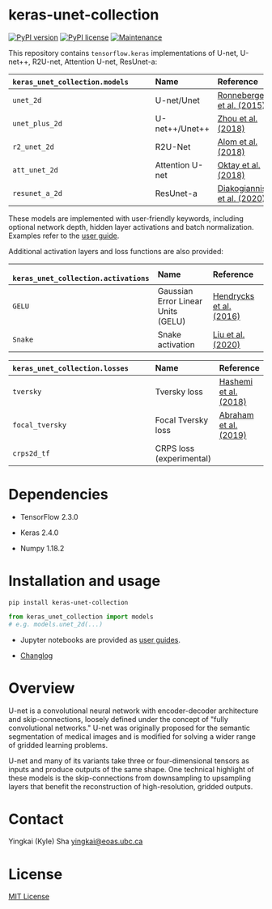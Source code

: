 # keras-unet-collection

[![PyPI version](https://badge.fury.io/py/keras-unet-collection.svg)](https://badge.fury.io/py/keras-unet-collection)
[![PyPI license](https://img.shields.io/pypi/l/keras-unet-collection.svg)](https://pypi.org/project/keras-unet-collection/)
[![Maintenance](https://img.shields.io/badge/Maintained%3F-yes-green.svg)](https://github.com/yingkaisha/keras-unet-collection/graphs/commit-activity)

This repository contains `tensorflow.keras` implementations of U-net, U-net++, R2U-net, Attention U-net, ResUnet-a:

| `keras_unet_collection.models`&nbsp;&nbsp;&nbsp;&nbsp;&nbsp;&nbsp;&nbsp;&nbsp;&#8239; | Name | Reference |
|:---------------|:----------------|:----------------|
| `unet_2d`      | U-net/Unet      | [Ronneberger et al. (2015)](https://link.springer.com/chapter/10.1007/978-3-319-24574-4_28) |
| `unet_plus_2d` | U-net++/Unet++  | [Zhou et al. (2018)](https://link.springer.com/chapter/10.1007/978-3-030-00889-5_1) |
| `r2_unet_2d`   | R2U-Net         | [Alom et al. (2018)](https://arxiv.org/abs/1802.06955) |
| `att_unet_2d`  | Attention U-net | [Oktay et al. (2018)](https://arxiv.org/abs/1804.03999) |
| `resunet_a_2d` | ResUnet-a       | [Diakogiannis et al. (2020)](https://doi.org/10.1016/j.isprsjprs.2020.01.013) |

These models are implemented with user-friendly keywords, including optional network depth, hidden layer activations and batch normalization. Examples refer to the [user guide](https://github.com/yingkaisha/keras-unet-collection/blob/main/user_guid.ipynb).

Additional activation layers and loss functions are also provided:

| ` keras_unet_collection.activations` | Name | Reference |
|:--------|:----------------|:----------------|
| `GELU`  | Gaussian Error Linear Units (GELU)   | [Hendrycks et al. (2016)](https://arxiv.org/abs/1606.08415) |
| `Snake` | Snake activation                     | [Liu et al. (2020)](https://arxiv.org/abs/2006.08195) |

| `keras_unet_collection.losses`&nbsp;&nbsp;&nbsp;&nbsp;&nbsp;&nbsp;&nbsp;&nbsp;&#8239; | Name | Reference |
|:----------------|:----------------|:----------------|
| `tversky`       | Tversky loss                   | [Hashemi et al. (2018)](https://ieeexplore.ieee.org/abstract/document/8573779) |
| `focal_tversky` | Focal Tversky loss             | [Abraham et al. (2019)](https://ieeexplore.ieee.org/abstract/document/8759329) |
| `crps2d_tf`     | CRPS loss (experimental)       | |

# Dependencies

* TensorFlow 2.3.0

* Keras 2.4.0

* Numpy 1.18.2

# Installation and usage

```pip install keras-unet-collection```

```python
from keras_unet_collection import models
# e.g. models.unet_2d(...)
```

* Jupyter notebooks are provided as [user guides](https://github.com/yingkaisha/keras-unet-collection/blob/main/user_guid.ipynb).

* [Changlog](https://github.com/yingkaisha/keras-unet-collection/blob/main/CHANGELOG.md)

# Overview

U-net is a convolutional neural network with encoder-decoder architecture and skip-connections, loosely defined under the concept of "fully convolutional networks." U-net was originally proposed for the semantic segmentation of medical images and is modified for solving a wider range of gridded learning problems.

U-net and many of its variants take three or four-dimensional tensors as inputs and produce outputs of the same shape. One technical highlight of these models is the skip-connections from downsampling to upsampling layers that benefit the reconstruction of high-resolution, gridded outputs.

# Contact

Yingkai (Kyle) Sha <yingkai@eoas.ubc.ca>

# License

[MIT License](https://github.com/yingkaisha/keras-unet/blob/main/LICENSE)
